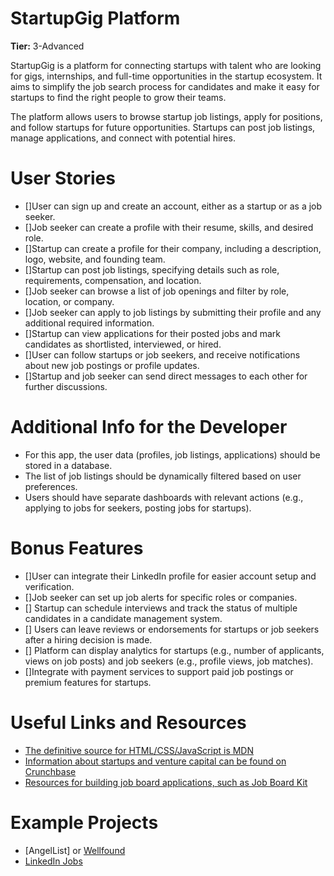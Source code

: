 # StartupGig Platform
**Tier:** 3-Advanced

StartupGig is a platform for connecting startups with talent who are looking for gigs, internships, and full-time opportunities in the startup ecosystem. It aims to simplify the job search process for candidates and make it easy for startups to find the right people to grow their teams.

The platform allows users to browse startup job listings, apply for positions, and follow startups for future opportunities. Startups can post job listings, manage applications, and connect with potential hires.

# User Stories
-   []User can sign up and create an account, either as a startup or as a job seeker.
-   []Job seeker can create a profile with their resume, skills, and desired role.
-   []Startup can create a profile for their company, including a description, logo, website, and founding team.
-   []Startup can post job listings, specifying details such as role, requirements, compensation, and location.
-   []Job seeker can browse a list of job openings and filter by role, location, or company.
-   []Job seeker can apply to job listings by submitting their profile and any additional required information.
-   []Startup can view applications for their posted jobs and mark candidates as shortlisted, interviewed, or hired.
-   []User can follow startups or job seekers, and receive notifications about new job postings or profile updates.
-   []Startup and job seeker can send direct messages to each other for further discussions.

# Additional Info for the Developer
-   For this app, the user data (profiles, job listings, applications) should be stored in a database.
-   The list of job listings should be dynamically filtered based on user preferences.
-   Users should have separate dashboards with relevant actions (e.g., applying to jobs for seekers, posting jobs for startups).

# Bonus Features
-   []User can integrate their LinkedIn profile for easier account setup and verification.
-   []Job seeker can set up job alerts for specific roles or companies.
-   [] Startup can schedule interviews and track the status of multiple candidates in a candidate management system.
-   [] Users can leave reviews or endorsements for startups or job seekers after a hiring decision is made.
-   [] Platform can display analytics for startups (e.g., number of applicants, views on job posts) and job seekers (e.g., profile views, job matches).
-   []Integrate with payment services to support paid job postings or premium features for startups.

# Useful Links and Resources
-   [The definitive source for HTML/CSS/JavaScript is MDN](https://developer.mozilla.org/en-US/)
-   [Information about startups and venture capital can be found on Crunchbase](https://www.crunchbase.com/)
-   [Resources for building job board applications, such as Job Board Kit](https://jobboardkit.com/)

# Example Projects
-  [AngelList] or [Wellfound](https://wellfound.com/jobs)
-  [LinkedIn Jobs](https://www.linkedin.com/jobs/)